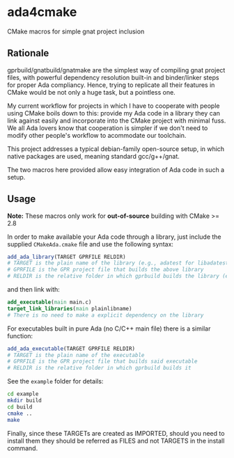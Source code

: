 # ada4cmake
CMake macros for simple gnat project inclusion

Rationale
---------
gprbuild/gnatbuild/gnatmake are the simplest way of compiling gnat project files, with powerful dependency resolution built-in and binder/linker steps for proper Ada compliancy. Hence, trying to replicate all their features in CMake would be not only a huge task, but a pointless one.

My current workflow for projects in which I have to cooperate with people using CMake boils down
to this: provide my Ada code in a library they can link against easily and incorporate into the CMake project with minimal fuss. We all Ada lovers know that cooperation is simpler if we don't need to modify other people's workflow to acommodate our toolchain.

This project addresses a typical debian-family open-source setup, in which native packages are used, meaning standard gcc/g++/gnat.

The two macros here provided allow easy integration of Ada code in such a setup.

Usage
-----
**Note:** These macros only work for **out-of-source** building with CMake >= 2.8

In order to make available your Ada code through a library, just include the supplied `CMakeAda.cmake` file and use the following syntax:

```cmake
add_ada_library(TARGET GPRFILE RELDIR)
# TARGET is the plain name of the library (e.g., adatest for libadatesta.a)
# GPRFILE is the GPR project file that builds the above library
# RELDIR is the relative folder in which gprbuild builds the library (e.g. lib)
```

and then link with:

```cmake
add_executable(main main.c)
target_link_libraries(main plainlibname)
# There is no need to make a explicit dependency on the library
```

For executables built in pure Ada (no C/C++ main file) there is a similar function:

```cmake
add_ada_executable(TARGET GPRFILE RELDIR)
# TARGET is the plain name of the executable
# GPRFILE is the GPR project file that builds said executable
# RELDIR is the relative folder in which gprbuild builds it
``` 

See the `example` folder for details:
```bash
cd example
mkdir build
cd build
cmake ..
make
```

Finally, since these TARGETs are created as IMPORTED, should you need to install them they should be referred as FILES and not TARGETS in the install command.